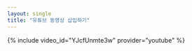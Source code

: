 ```yaml
---
layout: single
title: "유튜브 동영상 삽입하기"
---
```

{% include video_id="YJcfUnmte3w" provider="youtube" %}
